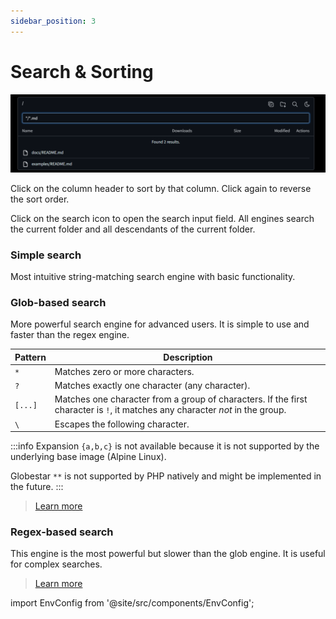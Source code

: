 ```yaml
---
sidebar_position: 3
---
```


# Search & Sorting

![image](search1.png)

Click on the column header to sort by that column. Click again to reverse the sort order.

Click on the search icon to open the search input field. All engines search the current folder and all descendants of the current folder.

### Simple search

Most intuitive string-matching search engine with basic functionality.

### Glob-based search

More powerful search engine for advanced users. It is simple to use and faster than the regex engine.

| Pattern        | Description                                                                                                                                |
|----------------|--------------------------------------------------------------------------------------------------------------------------------------------|
| `*`           | Matches zero or more characters.                                                                                                           |
| `?`           | Matches exactly one character (any character).                                                                                             |
| `[...]`       | Matches one character from a group of characters. If the first character is `!`, it matches any character *not* in the group.              |
| `\`           | Escapes the following character.                                                             |

:::info
Expansion `{a,b,c}` is not available because it is not supported by the underlying base image (Alpine Linux).

Globestar `**` is not supported by PHP natively and might be implemented in the future.
:::

> [Learn more](https://en.wikipedia.org/wiki/Glob_(programming))

### Regex-based search

This engine is the most powerful but slower than the glob engine. It is useful for complex searches.

> [Learn more](https://en.wikipedia.org/wiki/Regular_expression)

import EnvConfig from '@site/src/components/EnvConfig';

<EnvConfig name="SEARCH|SEARCH_ENGINE|SEARCH_MAX_DEPTH|SEARCH_MAX_RESULTS|REVERSE_SORT" init="true|simple|25|100|false" values="true,false|simple,glob,regex|integer|integer|true,false" versions="3.7|3.7|3.7|3.7|1.0" desc="Enables or disables the search functionality|Search engine to evaluate query|Maximum recursive search depth (simple and regex engine only)|Maximum number of results in a single request|By default files and folders are sorted by name using natural sort."/>